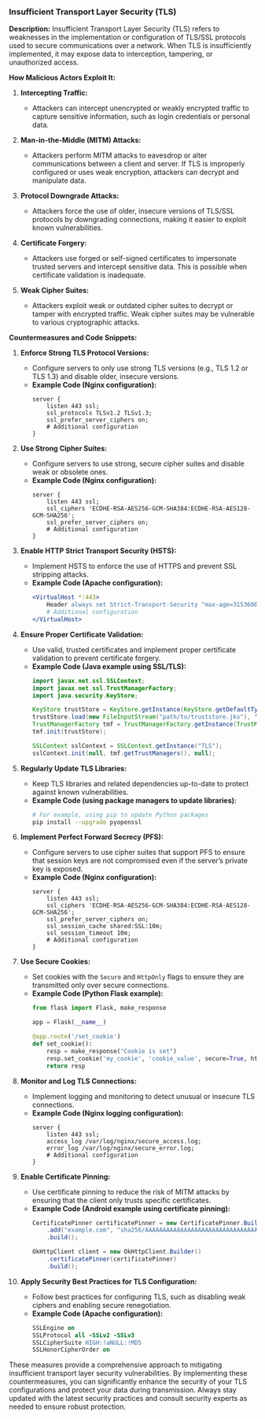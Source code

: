 ### Insufficient Transport Layer Security (TLS)

**Description:**
Insufficient Transport Layer Security (TLS) refers to weaknesses in the implementation or configuration of TLS/SSL protocols used to secure communications over a network. When TLS is insufficiently implemented, it may expose data to interception, tampering, or unauthorized access.

**How Malicious Actors Exploit It:**

1. **Intercepting Traffic:**
   - Attackers can intercept unencrypted or weakly encrypted traffic to capture sensitive information, such as login credentials or personal data.

2. **Man-in-the-Middle (MITM) Attacks:**
   - Attackers perform MITM attacks to eavesdrop or alter communications between a client and server. If TLS is improperly configured or uses weak encryption, attackers can decrypt and manipulate data.

3. **Protocol Downgrade Attacks:**
   - Attackers force the use of older, insecure versions of TLS/SSL protocols by downgrading connections, making it easier to exploit known vulnerabilities.

4. **Certificate Forgery:**
   - Attackers use forged or self-signed certificates to impersonate trusted servers and intercept sensitive data. This is possible when certificate validation is inadequate.

5. **Weak Cipher Suites:**
   - Attackers exploit weak or outdated cipher suites to decrypt or tamper with encrypted traffic. Weak cipher suites may be vulnerable to various cryptographic attacks.

**Countermeasures and Code Snippets:**

1. **Enforce Strong TLS Protocol Versions:**
   - Configure servers to only use strong TLS versions (e.g., TLS 1.2 or TLS 1.3) and disable older, insecure versions.
   - **Example Code (Nginx configuration):**
     ```nginx
     server {
         listen 443 ssl;
         ssl_protocols TLSv1.2 TLSv1.3;
         ssl_prefer_server_ciphers on;
         # Additional configuration
     }
     ```

2. **Use Strong Cipher Suites:**
   - Configure servers to use strong, secure cipher suites and disable weak or obsolete ones.
   - **Example Code (Nginx configuration):**
     ```nginx
     server {
         listen 443 ssl;
         ssl_ciphers 'ECDHE-RSA-AES256-GCM-SHA384:ECDHE-RSA-AES128-GCM-SHA256';
         ssl_prefer_server_ciphers on;
         # Additional configuration
     }
     ```

3. **Enable HTTP Strict Transport Security (HSTS):**
   - Implement HSTS to enforce the use of HTTPS and prevent SSL stripping attacks.
   - **Example Code (Apache configuration):**
     ```apache
     <VirtualHost *:443>
         Header always set Strict-Transport-Security "max-age=31536000; includeSubDomains"
         # Additional configuration
     </VirtualHost>
     ```

4. **Ensure Proper Certificate Validation:**
   - Use valid, trusted certificates and implement proper certificate validation to prevent certificate forgery.
   - **Example Code (Java example using SSL/TLS):**
     ```java
     import javax.net.ssl.SSLContext;
     import javax.net.ssl.TrustManagerFactory;
     import java.security.KeyStore;

     KeyStore trustStore = KeyStore.getInstance(KeyStore.getDefaultType());
     trustStore.load(new FileInputStream("path/to/truststore.jks"), "password".toCharArray());
     TrustManagerFactory tmf = TrustManagerFactory.getInstance(TrustManagerFactory.getDefaultAlgorithm());
     tmf.init(trustStore);

     SSLContext sslContext = SSLContext.getInstance("TLS");
     sslContext.init(null, tmf.getTrustManagers(), null);
     ```

5. **Regularly Update TLS Libraries:**
   - Keep TLS libraries and related dependencies up-to-date to protect against known vulnerabilities.
   - **Example Code (using package managers to update libraries):**
     ```bash
     # For example, using pip to update Python packages
     pip install --upgrade pyopenssl
     ```

6. **Implement Perfect Forward Secrecy (PFS):**
   - Configure servers to use cipher suites that support PFS to ensure that session keys are not compromised even if the server’s private key is exposed.
   - **Example Code (Nginx configuration):**
     ```nginx
     server {
         listen 443 ssl;
         ssl_ciphers 'ECDHE-RSA-AES256-GCM-SHA384:ECDHE-RSA-AES128-GCM-SHA256';
         ssl_prefer_server_ciphers on;
         ssl_session_cache shared:SSL:10m;
         ssl_session_timeout 10m;
         # Additional configuration
     }
     ```

7. **Use Secure Cookies:**
   - Set cookies with the `Secure` and `HttpOnly` flags to ensure they are transmitted only over secure connections.
   - **Example Code (Python Flask example):**
     ```python
     from flask import Flask, make_response

     app = Flask(__name__)

     @app.route('/set_cookie')
     def set_cookie():
         resp = make_response("Cookie is set")
         resp.set_cookie('my_cookie', 'cookie_value', secure=True, httponly=True)
         return resp
     ```

8. **Monitor and Log TLS Connections:**
   - Implement logging and monitoring to detect unusual or insecure TLS connections.
   - **Example Code (Nginx logging configuration):**
     ```nginx
     server {
         listen 443 ssl;
         access_log /var/log/nginx/secure_access.log;
         error_log /var/log/nginx/secure_error.log;
         # Additional configuration
     }
     ```

9. **Enable Certificate Pinning:**
   - Use certificate pinning to reduce the risk of MITM attacks by ensuring that the client only trusts specific certificates.
   - **Example Code (Android example using certificate pinning):**
     ```java
     CertificatePinner certificatePinner = new CertificatePinner.Builder()
         .add("example.com", "sha256/AAAAAAAAAAAAAAAAAAAAAAAAAAAAAAAAAAAAAAAAAAA=")
         .build();

     OkHttpClient client = new OkHttpClient.Builder()
         .certificatePinner(certificatePinner)
         .build();
     ```

10. **Apply Security Best Practices for TLS Configuration:**
    - Follow best practices for configuring TLS, such as disabling weak ciphers and enabling secure renegotiation.
    - **Example Code (Apache configuration):**
      ```apache
      SSLEngine on
      SSLProtocol all -SSLv2 -SSLv3
      SSLCipherSuite HIGH:!aNULL:!MD5
      SSLHonorCipherOrder on
      ```

These measures provide a comprehensive approach to mitigating insufficient transport layer security vulnerabilities. By implementing these countermeasures, you can significantly enhance the security of your TLS configurations and protect your data during transmission. Always stay updated with the latest security practices and consult security experts as needed to ensure robust protection.
